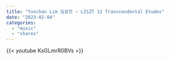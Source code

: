 ```yaml
---
title: "Yunchan Lim 임윤찬 – LISZT 12 Transcendental Etudes"
date: "2023-02-04"
categories:
  - "music"
  - "shares"
---
```


{{< youtube KsGLmrR0BVs >}}